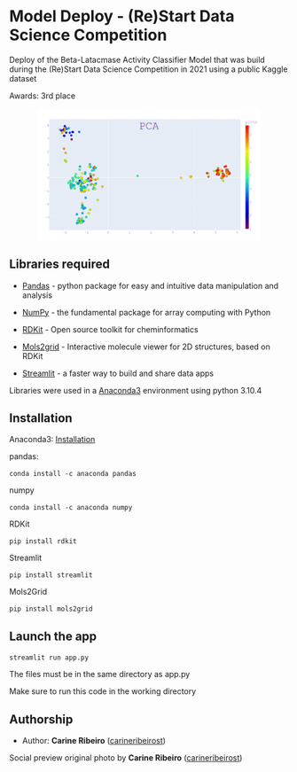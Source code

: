 
# Model Deploy - (Re)Start Data Science Competition

Deploy of the Beta-Latacmase Activity Classifier Model that was build during the (Re)Start Data Science Competition in 2021 using a public Kaggle dataset

Awards: 3rd place

<p align="center">
<img align="center" style="width: 400px" src="https://github.com/carineribeirost/ChemSpaceMap/blob/main/resources/images/PCA_2D.png?"/>
</p>

## Libraries required

* [Pandas](https://pandas.pydata.org/) - python package for easy and intuitive data manipulation and analysis

* [NumPy](https://numpy.org/) -  the fundamental package for array computing with Python

* [RDKit](https://www.rdkit.org/) - Open source toolkit for cheminformatics

* [Mols2grid](https://github.com/cbouy/mols2grid) - Interactive molecule viewer for 2D structures, based on RDKit

* [Streamlit](https://streamlit.io/) - a faster way to build and share data apps

Libraries were used in a [Anaconda3](https://docs.conda.io/en/latest/) environment using python 3.10.4

## Installation

Anaconda3: [Installation](https://docs.anaconda.com/anaconda/install/index.html)

pandas:
```
conda install -c anaconda pandas
```
numpy
```
conda install -c anaconda numpy
```
RDKit
```
pip install rdkit
```
Streamlit
```
pip install streamlit
```

Mols2Grid
```
pip install mols2grid
```

## Launch the app

```
streamlit run app.py

```
The files must be in the same directory as app.py

Make sure to run this code in the working directory


## Authorship
* Author: **Carine Ribeiro** ([carineribeirost](https://github.com/carineribeirost))

Social preview original photo by **Carine Ribeiro** ([carineribeirost](https://github.com/carineribeirost))


